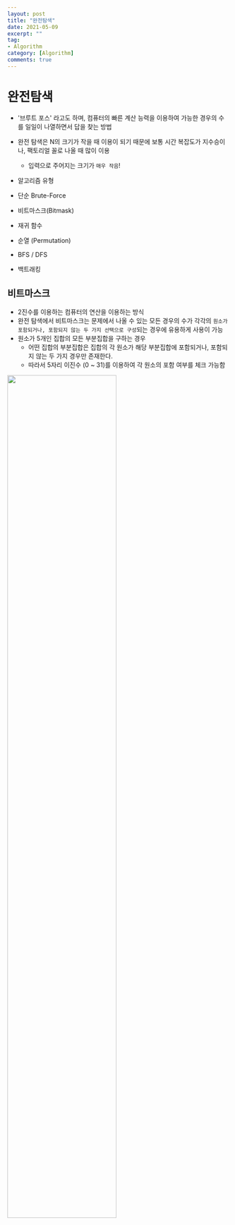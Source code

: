 ```yaml
---
layout: post
title: "완전탐색"
date: 2021-05-09
excerpt: ""
tag:
- Algorithm
category: [Algorithm]
comments: true
---
```


# 완전탐색

- '브루트 포스' 라고도 하며, 컴퓨터의 빠른 계산 능력을 이용하여 가능한 경우의 수를 일일이 나열하면서 답을 찾는 방법
- 완전 탐색은 N의 크기가 작을 때 이용이 되기 때문에 보통 시간 복잡도가 지수승이나, 팩토리얼 꼴로 나올 때 많이 이용
    - 입력으로 주어지는 크기가 `매우 작음`!

- 알고리즘 유형
 - 단순 Brute-Force
 - 비트마스크(Bitmask)
 - 재귀 함수
 - 순열 (Permutation)
 - BFS / DFS
 - 백트래킹


## 비트마스크

- 2진수를 이용하는 컴퓨터의 연산을 이용하는 방식
- 완전 탐색에서 비트마스크는 문제에서 나올 수 있는 모든 경우의 수가 각각의 `원소가 포함되거나, 포함되지 않는 두 가지 선택으로 구성`되는 경우에 유용하게 사용이 가능
- 원소가 5개인 집합의 모든 부분집합을 구하는 경우
    - 어떤 집합의 부분집합은 집합의 각 원소가 해당 부분집합에 포함되거나, 포함되지 않는 두 가지 경우만 존재한다. 
    - 따라서 5자리 이진수 (0 ~ 31)를 이용하여 각 원소의 포함 여부를 체크 가능함

<img src = "https://traveloving2030.github.io/jiwon/assets/img/post/알고리즘/bitmask.PNG" width = "70%" />




